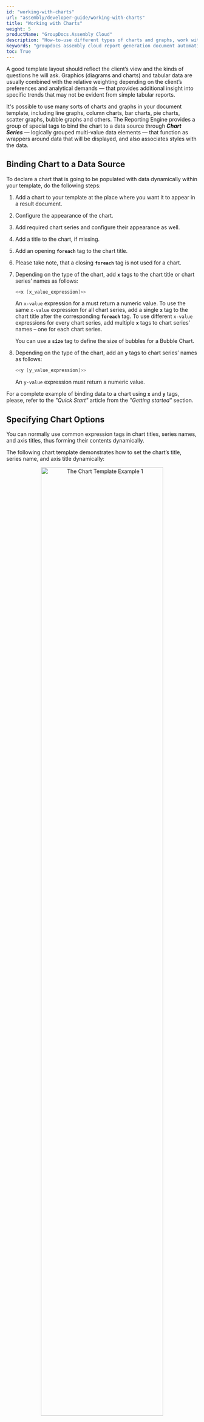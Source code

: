 ```yaml
---
id: "working-with-charts"
url: "assembly/developer-guide/working-with-charts"
title: "Working with Charts"
weight: 5
productName: "GroupDocs.Assembly Cloud"
description: "How-to-use different types of charts and graphs, work with chart options and colors in document templates with GroupDocs Assembly Cloud."
keywords: "groupdocs assembly cloud report generation document automation templates build generate insert chart series line column bar pie graphics dynamically"
toc: True
---
```


A good template layout should reflect the client’s view and the kinds of questions he will ask. Graphics (diagrams and charts) and tabular data are usually combined with the relative weighting depending on the client’s preferences and analytical demands — that provides additional insight into specific trends that may not be evident from simple tabular reports.

It's possible to use many sorts of charts and graphs in your document template, including line graphs, column charts, bar charts, pie charts, scatter graphs, bubble graphs and others. The Reporting Engine provides a group of special tags to bind the chart to a data source through ***Chart Series*** — logically grouped multi-value data elements — that function as wrappers around data that will be displayed, and also associates styles with the data.

## Binding Chart to a Data Source

To declare a chart that is going to be populated with data dynamically within your template, do the following steps:

1. Add a chart to your template at the place where you want it to appear in a result document.
2. Configure the appearance of the chart.
3. Add required chart series and configure their appearance as well.
4. Add a title to the chart, if missing.
5. Add an opening **`foreach`** tag to the chart title.
6. Please take note, that a closing **`foreach`** tag is not used for a chart.
7. Depending on the type of the chart, add **`x`** tags to the chart title or chart series’ names as follows:

    ```C#
   <<x [x_value_expression]>>
   ```

   An `x-value` expression for a must return a numeric value. To use the same `x-value` expression for all chart series, add a single **`x`** tag to the chart title after the corresponding **`foreach`** tag. To use different `x-value` expressions for every chart series, add multiple **`x`** tags to chart series’ names – one for each chart series.

   You can use a **`size`** tag to define the size of bubbles for a Bubble Chart.

8. Depending on the type of the chart, add an **`y`** tags to chart series’ names as follows:

   ```C#
   <<y [y_value_expression]>>
   ```

   An `y-value` expression must return a numeric value.

For a complete example of binding data to a chart using **`x`** and **`y`** tags, please, refer to the _"Quick Start"_ article from the _"Getting started"_ section.

## Specifying Chart Options

You can normally use common expression tags in chart titles, series names, and axis titles, thus forming their contents dynamically.

The following chart template demonstrates how to set the chart’s title, series name, and axis title dynamically:

<p align="center"><img src="/assembly/images/working-with-charts/chart_example_1.png" alt="The Chart Template Example 1" style="width:80%;"></p>

## Excluding Chart Series

You can select which series to remove from the chart dynamically through the conditional expression. For series to be removed from the chart based upon conditions dynamically, define the conditions in names of these series using **`removeif`** tags. During runtime, series with **`removeif`** tags, for which conditional expressions return `True`, are removed from corresponding charts.

The **`removeif`** tag syntax is as follows:

```C#
<<removeif [conditional_expression]>>
```

 The following template demonstrates how to use the **`removeif`** tag to remove a series from a chart:

<p align="center"><img src="/assembly/images/working-with-charts/chart_example_2.png" alt="The Chart Template Example 2" style="width:80%;"></p>

## Working with Colors

To work with colors dynamically you need to use ***Color Expressions***. A color expression must return a value of one of the following types:

* A string containing the name of known color, that is, the case-insensitive name of a member of the `KnownColor` enumeration such as `"red"`.
* An integer value defining RGB (red, green, blue) components of the color such as `0xFFFF00` (yellow).
* A value of the `Color` type.

### Configuring Chart Series Colors

For a chart series to be colored dynamically, define the corresponding color expressions in names of these series using **`seriesColor`** tag, which has the following syntax:

```C#
<<seriesColor [color_expression]>>
```

The following template demonstrates how to use the **`seriesColor`** tag:

<p align="center"><img src="/assembly/images/working-with-charts/chart_example_3.png" alt="The Chart Template Example 3" style="width:80%;"></p>

### Configuring Chart Series Point Colors

You can set colors of an individual chart series points dynamically through the color expression. For a chart series with points to be colored dynamically, define corresponding color expressions in names of these series using **`pointColor`** tag, which has the following syntax:

```C#
<<pointColor [color_expression]>>
```
